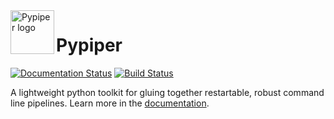 <img src="https://raw.githubusercontent.com/databio/pypiper/master/logo_pypiper.svg?sanitize=true" alt="Pypiper logo" height="70" align="left"/>

# Pypiper

[![Documentation Status](https://readthedocs.org/projects/pypiper/badge/?version=latest)](http://pypiper.readthedocs.org/en/latest/?badge=latest)
[![Build Status](https://travis-ci.org/databio/pypiper.svg?branch=master)](https://travis-ci.org/databio/pypiper)

A lightweight python toolkit for gluing together restartable, robust command line pipelines. Learn more in the [documentation](http://pypiper.databio.org).

